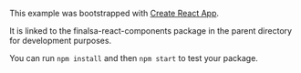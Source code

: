 This example was bootstrapped with [Create React App](https://github.com/facebook/create-react-app).

It is linked to the finalsa-react-components package in the parent directory for development purposes.

You can run `npm install` and then `npm start` to test your package.
